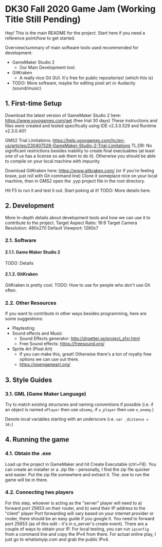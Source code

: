 # DK30 Fall 2020 Game Jam (Working Title Still Pending)
Hey! This is the main README for the project. Start here if you need a reference point/how to get started.

Overview/summary of main software tools used recommended for development:
- GameMaker Studio 2
  - Our Main Development tool.
- GitKraken
  - A really nice Git GUI. It's free for public repositories! (which this is)
- TODO: More software, maybe for editing pixel art or Audacity (sound/music)

## 1. First-time Setup
Download the latest version of GameMaker Studio 2 here: https://www.yoyogames.com/get (free trial 30 days)
These instructions and files were created and tested specifically using IDE v2.3.0.529 and Runtime v2.3.0.401

GMS2 Trial Limitations: https://help.yoyogames.com/hc/en-us/articles/230407528-GameMaker-Studio-2-Trial-Limitations
TL;DR: No significant restrictions besides inability to create final exectuables (at least one of us has a license so ask them to do it). Otherwise you should be able to compile on your local machine with impunity.

Download GitKraken here: https://www.gitkraken.com/ (or if you're feeling brave, just roll with Git command line)
Clone it someplace nice on your local machine, then in GMS2 open the .yyp project file in the root directory.

Hit F5 to run it and test it out. Start poking at it! TODO: More details here.

## 2. Development
More In-depth details about development tools and how we can use it to contribute to the project.
Target Aspect Ratio: 16:9
Target Camera Resolution: 480x270
Default Viewport: 1280x7

### 2.1. Software

#### 2.1.1. Game Maker Studio 2
TODO: Details

#### 2.1.2. GitKraken
GitKraken is pretty cool. TODO: How to use for people who don't use Git often.

### 2.2. Other Resources
If you want to contribute in other ways besides programming, here are some suggestions:
- Playtesting
- Sound effects and Music
  - Sound Effects generator: http://drpetter.se/project_sfxr.html 
  - Free Sound effects: https://freesound.org/
- Sprite Art (Pixel Art)
  - If you can make this, great! Otherwise there's a ton of royalty free options we can use out there.
  - https://opengameart.org/

## 3. Style Guides

### 3.1. GML (Game Maker Language)
Try to match existing structures and naming conventions if possible (i.e. if an object is named `oPlayer` then use `oEnemy`, if `o_player` then use `o_enemy`.)

Denote local variables starting with an underscore (i.e. `var _distance = 10;`)

## 4. Running the game

### 4.1. Obtain the .exe
Load up the project in GameMaker and hit Create Executable (ctrl+F8).  You can create an installer or a .zip file - personally, I find the zip file quicker and easier.
Put the zip file somewhere and extract it.  The .exe to run the game will be in there.

### 4.2. Connecting two players
For this step, whoever is acting as the "server" player will need to a) forward port 25653 on their router, and b) send their IP address to the "client" player
Port forwarding will vary based on your internet provider or router, there should be an easy guide if you google it.  You need to forward port 25653 (as of this edit - it's in o_server's create event).
There are a couple of ways to obtain your IP.  For local testing, you can run `ipconfig` from a command line and copy the IPv4 from there.  For actual online play, I just go to whatismyip.com and grab the public IPv4.

